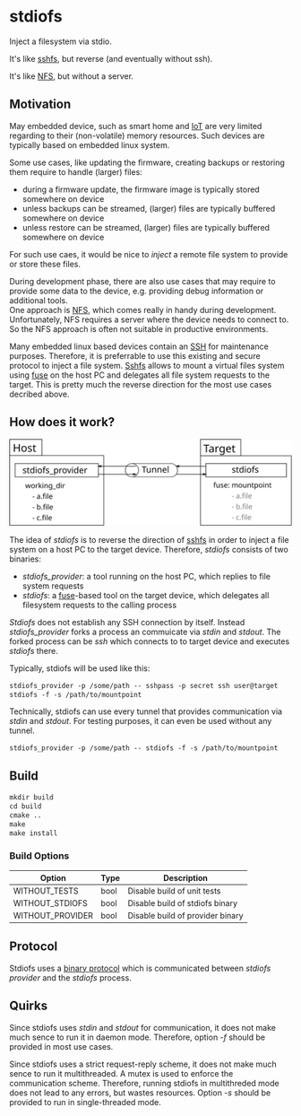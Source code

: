 # stdiofs

Inject a filesystem via stdio.

It's like [sshfs](https://github.com/libfuse/sshfs), but reverse (and eventually without ssh).

It's like [NFS](https://en.wikipedia.org/wiki/Network_File_System), but without a server.

## Motivation

May embedded device, such as smart home and [IoT](https://en.wikipedia.org/wiki/Internet_of_things) are very limited regarding to their (non-volatile) memory resources. Such devices are typically based on embedded linux system.

Some use cases, like updating the firmware, creating backups or restoring them require to handle (larger) files:

- during a firmware update, the firmware image is typically stored somewhere on device
- unless backups can be streamed, (larger) files are typically buffered somewhere on device
- unless restore can be streamed, (larger) files are typically buffered somewhere on device

For such use caes, it would be nice to _inject_ a remote file system to provide or store these files.

During development phase, there are also use cases that may require to provide some data to the device, e.g. providing debug information or additional tools.  
One approach is [NFS](https://en.wikipedia.org/wiki/Network_File_System), which comes really in handy during development. Unfortunately, NFS requires a server where the device needs to connect to. So the NFS approach is often not suitable in productive environments.

Many embedded linux based devices contain an [SSH](https://en.wikipedia.org/wiki/Secure_Shell_Protocol) for maintenance purposes. Therefore, it is preferrable to use this existing and secure protocol to inject a file system. [Sshfs](https://github.com/libfuse/sshfs) allows to mount a virtual files system using [fuse](https://github.com/libfuse/libfuse) on the host PC and delegates all file system requests to the target. This is pretty much the reverse direction for the most use cases decribed above.


## How does it work?

![stdiofs](doc/stdiofs.svg "stdiofs")

The idea of _stdiofs_ is to reverse the direction of [sshfs](https://github.com/libfuse/sshfs) in order to inject a file system on a host PC to the target device. Therefore, _stdiofs_ consists of two binaries:

- _stdiofs_provider_: a tool running on the host PC, which replies to file system requests
- _stdiofs_: a [fuse](https://github.com/libfuse/libfuse)-based tool on the target device, which delegates all filesystem requests to the calling process

_Stdiofs_ does not establish any SSH connection by itself. Instead _stdiofs_provider_ forks a process an commuicate via _stdin_ and _stdout_. The forked process can be _ssh_ which connects to to target device and executes _stdiofs_ there.

Typically, stdiofs will be used like this:

    stdiofs_provider -p /some/path -- sshpass -p secret ssh user@target stdiofs -f -s /path/to/mountpoint

Technically, stdiofs can use every tunnel that provides communication via _stdin_ and _stdout_. For testing purposes, it can even be used without any tunnel.

    stdiofs_provider -p /some/path -- stdiofs -f -s /path/to/mountpoint

## Build

    mkdir build
    cd build
    cmake ..
    make
    make install

### Build Options

| Option           | Type | Description                      |
|------------------|------|----------------------------------|
| WITHOUT_TESTS    | bool | Disable build of unit tests      |
| WITHOUT_STDIOFS  | bool | Disable build of stdiofs binary  |
| WITHOUT_PROVIDER | bool | Disable build of provider binary |


## Protocol 

Stdiofs uses a [binary protocol](doc/protocol.md) which is communicated between _stdiofs provider_ and the _stdiofs_ process.

## Quirks

Since stdiofs uses _stdin_ and _stdout_ for communication, it does not make much sence to run it in daemon mode.
Therefore, option _-f_ should be provided in most use cases.

Since stdiofs uses a strict request-reply scheme, it does not make much sence to run it multithreaded.
A mutex is used to enforce the communication scheme.
Therefore, running stdiofs in multithreded mode does not lead to any errors, but wastes resources.
Option _-s_ should be provided to run in single-threaded mode.
